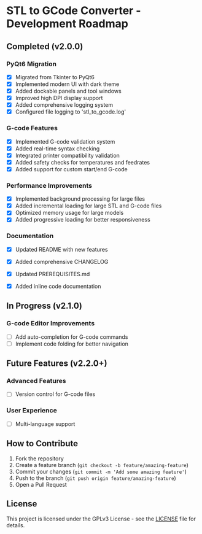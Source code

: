 # STL to GCode Converter - Development Roadmap

## Completed (v2.0.0)

### PyQt6 Migration

- [x] Migrated from Tkinter to PyQt6
- [x] Implemented modern UI with dark theme
- [x] Added dockable panels and tool windows
- [x] Improved high DPI display support
- [x] Added comprehensive logging system
- [x] Configured file logging to 'stl_to_gcode.log'

### G-code Features

- [x] Implemented G-code validation system
- [x] Added real-time syntax checking
- [x] Integrated printer compatibility validation
- [x] Added safety checks for temperatures and feedrates
- [x] Added support for custom start/end G-code

### Performance Improvements

- [x] Implemented background processing for large files
- [x] Added incremental loading for large STL and G-code files
- [x] Optimized memory usage for large models
- [x] Added progressive loading for better responsiveness

### Documentation

- [x] Updated README with new features
- [x] Added comprehensive CHANGELOG
- [x] Updated PREREQUISITES.md
- [x] Added inline code documentation


## In Progress (v2.1.0)

### G-code Editor Improvements

- [ ] Add auto-completion for G-code commands
- [ ] Implement code folding for better navigation

## Future Features (v2.2.0+)

### Advanced Features

- [ ] Version control for G-code files

### User Experience

- [ ] Multi-language support

## How to Contribute

1. Fork the repository
2. Create a feature branch (`git checkout -b feature/amazing-feature`)
3. Commit your changes (`git commit -m 'Add some amazing feature'`)
4. Push to the branch (`git push origin feature/amazing-feature`)
5. Open a Pull Request


## License

This project is licensed under the GPLv3 License - see the [LICENSE](LICENSE) file for details.
